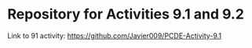 # Repository for Activities 9.1 and 9.2
Link to 91 activity: https://github.com/Javier009/PCDE-Activity-9.1

